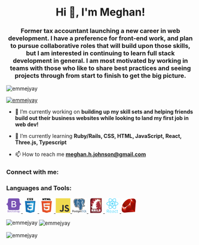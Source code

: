 <h1 align="center">Hi 👋, I'm Meghan!</h1>
<h3 align="center">Former tax accountant launching a new career in web development. I have a preference for front-end work, and plan to pursue collaborative roles that will build upon those skills, but I am interested in continuing to learn full stack development in general. I am most motivated by working in teams with those who like to share best practices and seeing projects through from start to finish to get the big picture.</h3>

<p align="left"> <img src="https://komarev.com/ghpvc/?username=emmejyay&label=Profile%20views&color=0e75b6&style=flat" alt="emmejyay" /> </p>

<p align="left"> <a href="https://github.com/ryo-ma/github-profile-trophy"><img src="https://github-profile-trophy.vercel.app/?username=emmejyay" alt="emmejyay" /></a> </p>

- 🔭 I’m currently working on **building up my skill sets and helping friends build out their business websites while looking to land my first job in web dev!**

- 🌱 I’m currently learning **Ruby/Rails, CSS, HTML, JavaScript, React, Three.js, Typescript**

- 📫 How to reach me **meghan.h.johnson@gmail.com**

<h3 align="left">Connect with me:</h3>
<p align="left">
</p>

<h3 align="left">Languages and Tools:</h3>
<p align="left"> <a href="https://getbootstrap.com" target="_blank" rel="noreferrer"> <img src="https://raw.githubusercontent.com/devicons/devicon/master/icons/bootstrap/bootstrap-plain-wordmark.svg" alt="bootstrap" width="40" height="40"/> </a> <a href="https://www.w3schools.com/css/" target="_blank" rel="noreferrer"> <img src="https://raw.githubusercontent.com/devicons/devicon/master/icons/css3/css3-original-wordmark.svg" alt="css3" width="40" height="40"/> </a> <a href="https://www.w3.org/html/" target="_blank" rel="noreferrer"> <img src="https://raw.githubusercontent.com/devicons/devicon/master/icons/html5/html5-original-wordmark.svg" alt="html5" width="40" height="40"/> </a> <a href="https://developer.mozilla.org/en-US/docs/Web/JavaScript" target="_blank" rel="noreferrer"> <img src="https://raw.githubusercontent.com/devicons/devicon/master/icons/javascript/javascript-original.svg" alt="javascript" width="40" height="40"/> </a> <a href="https://www.postgresql.org" target="_blank" rel="noreferrer"> <img src="https://raw.githubusercontent.com/devicons/devicon/master/icons/postgresql/postgresql-original-wordmark.svg" alt="postgresql" width="40" height="40"/> </a> <a href="https://rubyonrails.org" target="_blank" rel="noreferrer"> <img src="https://raw.githubusercontent.com/devicons/devicon/master/icons/rails/rails-original-wordmark.svg" alt="rails" width="40" height="40"/> </a> <a href="https://reactjs.org/" target="_blank" rel="noreferrer"> <img src="https://raw.githubusercontent.com/devicons/devicon/master/icons/react/react-original-wordmark.svg" alt="react" width="40" height="40"/> </a> <a href="https://www.ruby-lang.org/en/" target="_blank" rel="noreferrer"> <img src="https://raw.githubusercontent.com/devicons/devicon/master/icons/ruby/ruby-original.svg" alt="ruby" width="40" height="40"/> </a> </p>

<p><img align="left" src="https://github-readme-stats.vercel.app/api/top-langs?username=emmejyay&show_icons=true&locale=en&layout=compact" alt="emmejyay" /></p>

<p>&nbsp;<img align="center" src="https://github-readme-stats.vercel.app/api?username=emmejyay&show_icons=true&locale=en" alt="emmejyay" /></p>

<p><img align="center" src="https://github-readme-streak-stats.herokuapp.com/?user=emmejyay&" alt="emmejyay" /></p>
